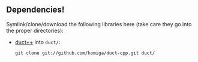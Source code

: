 
## Dependencies!

Symlink/clone/download the following libraries here (take care they go into
the proper directories):

* [duct++](https://github.com/komiga/duct-cpp) into `duct/`:

  `git clone git://github.com/komiga/duct-cpp.git duct/`

